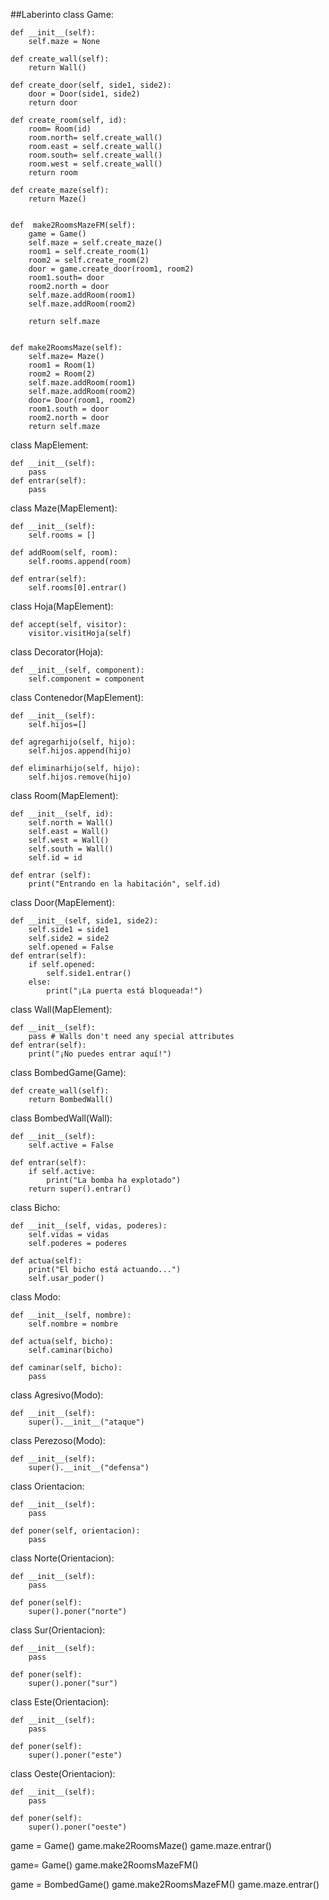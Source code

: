 ##Laberinto 
class Game:

    def __init__(self):
        self.maze = None
        
    def create_wall(self):
        return Wall()
    
    def create_door(self, side1, side2):
        door = Door(side1, side2)
        return door
    
    def create_room(self, id):
        room= Room(id)
        room.north= self.create_wall()
        room.east = self.create_wall()
        room.south= self.create_wall()
        room.west = self.create_wall()
        return room
    
    def create_maze(self):
        return Maze()   
    
    
    def  make2RoomsMazeFM(self):
        game = Game()
        self.maze = self.create_maze()
        room1 = self.create_room(1)
        room2 = self.create_room(2)
        door = game.create_door(room1, room2)
        room1.south= door
        room2.north = door
        self.maze.addRoom(room1)
        self.maze.addRoom(room2)
        
        return self.maze
        
    
    def make2RoomsMaze(self):
        self.maze= Maze()
        room1 = Room(1)
        room2 = Room(2)
        self.maze.addRoom(room1)
        self.maze.addRoom(room2)
        door= Door(room1, room2)
        room1.south = door
        room2.north = door
        return self.maze

        
    
class MapElement:

    def __init__(self):
        pass
    def entrar(self):
        pass

class Maze(MapElement):

    def __init__(self):
        self.rooms = []

    def addRoom(self, room):
        self.rooms.append(room)

    def entrar(self):
        self.rooms[0].entrar()
        
        
class Hoja(MapElement):

    def accept(self, visitor):
        visitor.visitHoja(self)

class Decorator(Hoja):

    def __init__(self, component):
        self.component = component
        
class Contenedor(MapElement):

    def __init__(self):
        self.hijos=[]
        
    def agregarhijo(self, hijo):
        self.hijos.append(hijo)
        
    def eliminarhijo(self, hijo):
        self.hijos.remove(hijo)


class Room(MapElement):

    def __init__(self, id):         
        self.north = Wall()
        self.east = Wall()
        self.west = Wall()
        self.south = Wall()
        self.id = id

    def entrar (self):
        print("Entrando en la habitación", self.id)

        
        
class Door(MapElement):

    def __init__(self, side1, side2):
        self.side1 = side1
        self.side2 = side2
        self.opened = False
    def entrar(self):
        if self.opened:
            self.side1.entrar()
        else:
            print("¡La puerta está bloqueada!")
        
        
class Wall(MapElement):

    def __init__(self):
        pass # Walls don't need any special attributes
    def entrar(self):
        print("¡No puedes entrar aquí!")



class BombedGame(Game):

    def create_wall(self):
        return BombedWall()

class BombedWall(Wall):

    def __init__(self):
        self.active = False
        
    def entrar(self):
        if self.active: 
            print("La bomba ha explotado")
        return super().entrar()

class Bicho:

    def __init__(self, vidas, poderes):
        self.vidas = vidas
        self.poderes = poderes

    def actua(self):
        print("El bicho está actuando...")
        self.usar_poder()

class Modo:

    def __init__(self, nombre):
        self.nombre = nombre

    def actua(self, bicho):
        self.caminar(bicho)
        
    def caminar(self, bicho):
        pass
        
class Agresivo(Modo):

    def __init__(self):
        super().__init__("ataque")

class Perezoso(Modo):

    def __init__(self):
        super().__init__("defensa")

class Orientacion: 
    
    def __init__(self):
        pass
    
    def poner(self, orientacion): 
        pass
        
class Norte(Orientacion):

    def __init__(self):
        pass
    
    def poner(self):
        super().poner("norte")

class Sur(Orientacion):

    def __init__(self):
        pass
    
    def poner(self):
        super().poner("sur")
    
class Este(Orientacion):

    def __init__(self):
        pass
    
    def poner(self):
        super().poner("este")
    
class Oeste(Orientacion):

    def __init__(self):
        pass
    
    def poner(self):
        super().poner("oeste")
    
    
game = Game()
game.make2RoomsMaze()
game.maze.entrar()

game= Game()
game.make2RoomsMazeFM()


game = BombedGame()
game.make2RoomsMazeFM()
game.maze.entrar()
